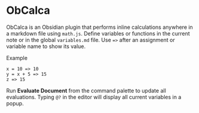 # ObCalca

ObCalca is an Obsidian plugin that performs inline calculations anywhere in a
markdown file using `math.js`. Define variables or functions in the current
note or in the global `variables.md` file. Use `=>` after an assignment or
variable name to show its value.

Example
```
x = 10 => 10
y = x + 5 => 15
z => 15
```

Run **Evaluate Document** from the command palette to update all evaluations.
Typing `@?` in the editor will display all current variables in a popup.
